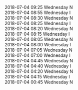 2018-07-04 09:25 Wednesday  N  
2018-07-04 08:55 Wednesday  I  
2018-07-04 08:30 Wednesday  N  
2018-07-04 08:25 Wednesday  I  
2018-07-04 08:20 Wednesday  N  
2018-07-04 08:15 Wednesday  I  
2018-07-04 08:05 Wednesday  N  
2018-07-04 08:00 Wednesday  I  
2018-07-04 07:05 Wednesday  N  
2018-07-04 07:00 Wednesday  I  
2018-07-04 04:45 Wednesday  N  
2018-07-04 04:40 Wednesday  I  
2018-07-04 04:20 Wednesday  N  
2018-07-04 04:15 Wednesday  I  
2018-07-04 00:45 Wednesday  N  
